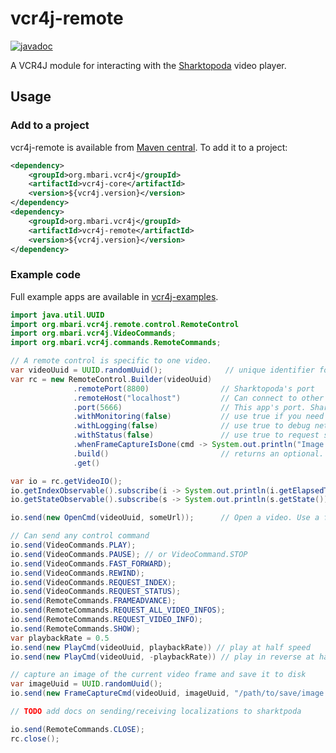 # vcr4j-remote

[![javadoc](https://javadoc.io/badge2/org.mbari.vcr4j/vcr4j-remote/javadoc.svg)](https://javadoc.io/doc/org.mbari.vcr4j/vcr4j-remote)

A VCR4J module for interacting with the [Sharktopoda](https://github.com/mbari-org/Sharktopoda) video player.

## Usage

### Add to a project

vcr4j-remote is available from [Maven central](https://mvnrepository.com/artifact/org.mbari.vcr4j/vcr4j-remote). To add it to a project:

```xml
<dependency>
    <groupId>org.mbari.vcr4j</groupId>
    <artifactId>vcr4j-core</artifactId>
    <version>${vcr4j.version}</version>
</dependency>
<dependency>
    <groupId>org.mbari.vcr4j</groupId>
    <artifactId>vcr4j-remote</artifactId>
    <version>${vcr4j.version}</version>
</dependency>
```

### Example code

Full example apps are available in [vcr4j-examples](https://github.com/mbari-org/vcr4j/tree/master/vcr4j-examples/src/main/java/org/mbari/vcr4j/examples/remote).

```java
import java.util.UUID
import org.mbari.vcr4j.remote.control.RemoteControl
import org.mbari.vcr4j.VideoCommands;
import org.mbari.vcr4j.commands.RemoteCommands;

// A remote control is specific to one video. 
var videoUuid = UUID.randomUuid();              // unique identifier for the video
var rc = new RemoteControl.Builder(videoUuid) 
              .remotePort(8800)                // Sharktopoda's port
              .remoteHost("localhost")         // Can connect to other hosts if needed
              .port(5666)                      // This app's port. Sharktopoda can send commands to this
              .withMonitoring(false)           // use true if you need to montitor the video's index and status
              .withLogging(false)              // use true to debug network traffic          
              .withStatus(false)               // use true to request state after a command is sent to sharktopoda
              .whenFrameCaptureIsDone(cmd -> System.out.println("Image saved to " + cmd.getImageLocation())) // handle framecapture post processing
              .build()                         // returns an optional. Empty if an error occurs during build
              .get() 

var io = rc.getVideoIO();
io.getIndexObservable().subscribe(i -> System.out.println(i.getElapsedTime()))
io.getStateObservable().subscribe(s -> System.out.println(s.getState()))

io.send(new OpenCmd(videoUuid, someUrl));      // Open a video. Use a file url to open local files.

// Can send any control command
io.send(VideoCommands.PLAY);
io.send(VideoCommands.PAUSE); // or VideoCommand.STOP
io.send(VideoCommands.FAST_FORWARD);
io.send(VideoCommands.REWIND);
io.send(VideoCommands.REQUEST_INDEX);
io.send(VideoCommands.REQUEST_STATUS);
io.send(RemoteCommands.FRAMEADVANCE);
io.send(RemoteCommands.REQUEST_ALL_VIDEO_INFOS);
io.send(RemoteCommands.REQUEST_VIDEO_INFO);
io.send(RemoteCommands.SHOW);
var playbackRate = 0.5
io.send(new PlayCmd(videoUuid, playbackRate)) // play at half speed
io.send(new PlayCmd(videoUuid, -playbackRate)) // play in reverse at half speed

// capture an image of the current video frame and save it to disk
var imageUuid = UUID.randomUuid();
io.send(new FrameCaptureCmd(videoUuid, imageUuid, "/path/to/save/image.png"))

// TODO add docs on sending/receiving localizations to sharktpoda

io.send(RemoteCommands.CLOSE);
rc.close();

```
